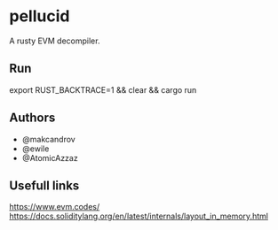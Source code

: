 # pellucid

A rusty EVM decompiler.

## Run

export RUST_BACKTRACE=1 && clear && cargo run

## Authors

- @makcandrov
- @ewile
- @AtomicAzzaz

## Usefull links

https://www.evm.codes/ \
https://docs.soliditylang.org/en/latest/internals/layout_in_memory.html

